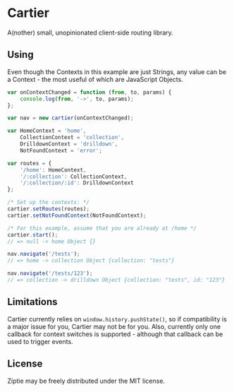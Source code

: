 Cartier
=======
A(nother) small, unopinionated client-side routing library.

Using
-----
Even though the Contexts in this example are just Strings, any value can be a Context - the most useful of which are JavaScript Objects.
```js
var onContextChanged = function (from, to, params) {
    console.log(from, '->', to, params);
};

var nav = new cartier(onContextChanged);

var HomeContext = 'home',
    CollectionContext = 'collection',
    DrilldownContext = 'drilldown',
    NotFoundContext = 'error';

var routes = {
    '/home': HomeContext,
    '/:collection': CollectionContext,
    '/:collection/:id': DrilldownContext
};

/* Set up the contexts: */
cartier.setRoutes(routes);
cartier.setNotFoundContext(NotFoundContext);

/* For this example, assume that you are already at /home */
cartier.start();
// => null -> home Object {}

nav.navigate('/tests');
// => home -> collection Object {collection: "tests"}

nav.navigate('/tests/123');
// => collection -> drilldown Object {collection: "tests", id: "123"}
```

Limitations
-----------
Cartier currently relies on `window.history.pushState()`, so if compatibility is a major issue for you, Cartier may not be for you.
Also, currently only one callback for context switches is supported - although that callback can be used to trigger events.

License
-------
Ziptie may be freely distributed under the MIT license.